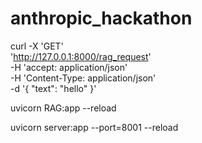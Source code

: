 # anthropic_hackathon


curl -X 'GET' \
  'http://127.0.0.1:8000/rag_request' \
  -H 'accept: application/json' \
  -H 'Content-Type: application/json' \
  -d '{
  "text": "hello"
}'

uvicorn RAG:app --reload

uvicorn server:app --port=8001 --reload


